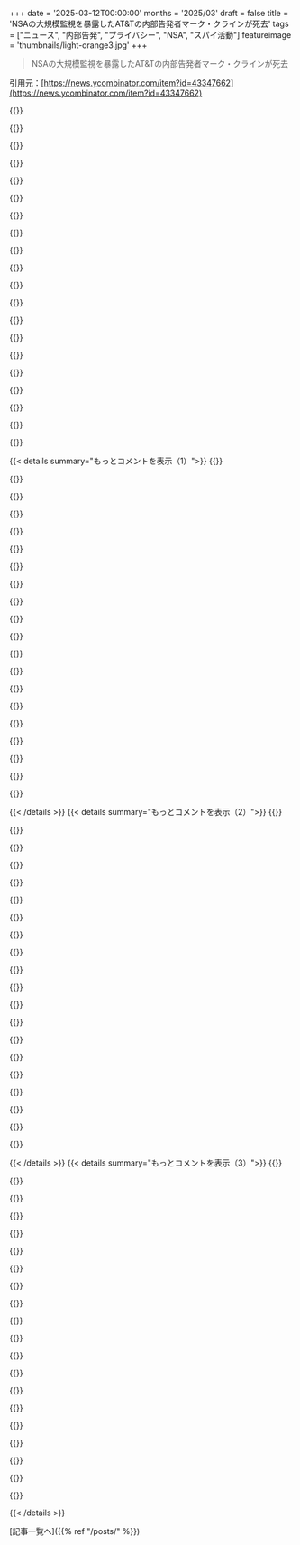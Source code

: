 +++
date = '2025-03-12T00:00:00'
months = '2025/03'
draft = false
title = 'NSAの大規模監視を暴露したAT&Tの内部告発者マーク・クラインが死去'
tags = ["ニュース", "内部告発", "プライバシー", "NSA", "スパイ活動"]
featureimage = 'thumbnails/light-orange3.jpg'
+++

> NSAの大規模監視を暴露したAT&Tの内部告発者マーク・クラインが死去

引用元：[https://news.ycombinator.com/item?id=43347662](https://news.ycombinator.com/item?id=43347662)

{{<matomeQuote body="いやあ、マジで！数年前に隣に住んでたけど、彼がヒーローだって気付く前に個人的に知ってたんだ。彼の犬は家をすごく守ってて、理解できるよ。ある日、彼の家の裏に「下水清掃」って書かれたバンを見たんだけど、それが本当にそうだったとは思えないよ。" userName="kstrauser" createdAt="2025-03-12T21:44:44" color="#ff5733">}}

{{<matomeQuote body="それはただの下水道TV検査バンだと思うよ！これに載ってるソフトの一部を書いてるから、出てくる動画を処理するんだ。全部ラックに入ったPCと、パイプ内に入るクローラーを操作するためのモニター付きのジョイスティックが付いてる。" userName="themcaffee" createdAt="2025-03-12T23:17:17" color="#ff33a1">}}

{{<matomeQuote body="このサイトが好きだな。" userName="tptacek" createdAt="2025-03-12T23:19:33" color="">}}

{{<matomeQuote body="その瞬間、興味が湧いた。なんで見えてる人がヘッドフォンを耳に押し付けてるの？下水道検査で人間が処理すべき音って何だろう？あの扉を閉めておかなかったら、疑わしいことがあったかも。" userName="frugalmail" createdAt="2025-03-12T23:58:26" color="">}}

{{<matomeQuote body="君、国家下水道機関で働いてるの？" userName="waste_monk" createdAt="2025-03-13T02:39:46" color="">}}

{{<matomeQuote body="もし、強力な存在が個人を監視しようとしたら、下水道のTV検査バンを真似るのなんて簡単だよ。あのバンが何をしてたかなんて分からない。" userName="ryanisnan" createdAt="2025-03-12T23:27:17" color="">}}

{{<matomeQuote body="いや、そうじゃないだろ。あれは下水道検査バンだよ。もしNSAのバンなら、こんな goofy な見た目にはならないし、人々は写真を見ただけでNSAバンだって思ったし。悪の映画のトロープみたいなもんだよ。" userName="tptacek" createdAt="2025-03-12T23:29:06" color="#ff33a1">}}

{{<matomeQuote body="＞「悪者は全知全能でありながら、トリビアルに暴露されるほど愚かではない」これは偽の二項対立だよ。連邦機関は時々失敗（時には無能）を証明するけど、彼らは自分たちの間違いを補うためのリソースが豊富だ。" userName="lurk2" createdAt="2025-03-13T00:42:16" color="#785bff">}}

{{<matomeQuote body="無名のバンはいつでも巡回してるし、誰も気にしないよ。誰でもグーグルでさらなるバックグラウンドチェックができるような大きな会社名を使う理由なんてない。" userName="kortilla" createdAt="2025-03-13T02:50:33" color="">}}

{{<matomeQuote body="下水道検査バンだったと思う。だけど、こんなコメントを読んでると、実はいいカバーになりそうだなと思う。信頼されてる人がNSAのバンじゃないって言っているしね。でも、繰り返すけど、NSAがこんなのをする必要はないと思う。" userName="ziddoap" createdAt="2025-03-12T23:33:40" color="#785bff">}}

{{<matomeQuote body="周りの人たちが排水管点検バンの見た目を全く理解してなさそうだから、あのバンは目立っちゃってると思うんだよね。それじゃあカバーストーリーの意味がなくなるよね。" userName="tptacek" createdAt="2025-03-12T23:38:17" color="">}}

{{<matomeQuote body="むしろ、地元の警察やセキュリティに尋ねられた時の言い訳を考えて、目立たないことよりも、釈明のための背景を作ることを優先してるのかもね。" userName="dandelany" createdAt="2025-03-13T02:17:05" color="">}}

{{<matomeQuote body="ほんとその通り！影の機関なら、実際に排水管点検会社を作って、普通の点検もやりつつちょっとしたデータを集めるのが最強だよね。" userName="foobarian" createdAt="2025-03-13T00:32:17" color="#38d3d3">}}

{{<matomeQuote body="こういうのってHVAC会社もやってるだろうね。企業の通風とか、誰も疑わないし最高だよ。おそらく水族館の業者もそうかもね。でも、あいつらはメス作ってるって噂だし……パラノイアって面白いよね。" userName="waterlu" createdAt="2025-03-13T01:53:58" color="#38d3d3">}}

{{<matomeQuote body="あれはほぼ間違いなく排水管点検バンだと思うよ。その会社の「マルチセンサー排水管点検」の動画も見つけたし、同じバンで機材が見えたよ。" userName="tptacek" createdAt="2025-03-12T22:15:12" color="#ff33a1">}}

{{<matomeQuote body="古い家を買う予定なら、排水管の点検は必ずやった方がいいよ。俺も全く知らなかったけど、後になって２万５千ドルもかかっちゃったから。" userName="Bluecobra" createdAt="2025-03-12T22:29:54" color="#ff5733">}}

{{<matomeQuote body="そうだったかもね！でも、それにしては色々な状況を考えると、プラスアルファがあってもおかしくないと思うんだよ。" userName="kstrauser" createdAt="2025-03-12T22:24:59" color="">}}

{{<matomeQuote body="あんまり信じられないけど、あの写真は「これが排水管点検バンの内部とは思えない」って言いたいんだよね。結局、会社の内部は動画で調べられたから、ほんとにそうだと思うよ。" userName="tptacek" createdAt="2025-03-12T22:27:10" color="#38d3d3">}}

{{<matomeQuote body="もし陰謀論を語るなら、スパイは本物の排水管バンを買ってロゴを付けることもできるんじゃない？でも、ほんとにリアルな排水管バンって感じがする。" userName="bawolff" createdAt="2025-03-12T22:38:32" color="">}}

{{<matomeQuote body="同じNational Plant Servicesの排水管点検バンが大きな直径の排水管を点検している動画を見つけたよ。https://www.youtube.com/watch?v=bVXceJ3Yxnw<br>バンの違いも見れるから良いと思う。" userName="kens" createdAt="2025-03-13T00:14:49" color="#45d325">}}

{{< details summary="もっとコメントを表示（1）">}}
{{<matomeQuote body="国際的に仕事をしない企業は、こういうふうにサイトのファイアウォールを設定するのは珍しくないよね。" userName="kube-system" createdAt="2025-03-13T07:09:49" color="">}}

{{<matomeQuote body="すごい！下水道の清掃にこんなにITが必要だとは思わなかった。あのラックユニットは、複雑な配管を詰まらせないように計算流体力学モデルを使ってるのかな？" userName="itisit" createdAt="2025-03-12T21:53:23" color="">}}

{{<matomeQuote body="面白いことに、本当の下水道清掃会社は検査用に多くの技術を使ってるみたいだよ。<br>＞「https://specializedmaintenance.com/services/digital-tv-inspe...」<br>（それは3文字のスパイたちにコピーされるいいバンかもしれないから、どっちにしても納得できる話ではないけど）" userName="mikeyouse" createdAt="2025-03-12T22:02:53" color="">}}

{{<matomeQuote body="それが何であれ、確かにそうだったかもしれない。もし次の条件がなければ、そう考えたかも。<br>1. 完璧にきれい。<br>2. Kleinの家のすぐ後ろに停まっていた。<br>3. シャッターを閉めるのが早かったから、写真を撮った後すぐに何もせず去っていった。<br>SNSのバンとは思いたくないけど、内部の装備やモニターを見た瞬間そう思った。" userName="kstrauser" createdAt="2025-03-12T22:13:24" color="#38d3d3">}}

{{<matomeQuote body="そんなにすぐには結論を出さない方がいいよ。<br>A) なぜまだ監視を続けるのか疑問に思った。<br>B) もしそうだとしても、通常はドアを閉めてるはず。<br>C) 他の人も言ってるけど、下水道掃除は多くの技術を使うはず（リモコンで動く機械を想像している）。" userName="lukan" createdAt="2025-03-12T22:13:39" color="">}}

{{<matomeQuote body="これヤバい…君たちは、バンや小話に集中してるけど、彼や何千人ものアメリカ人の犠牲が無駄にされてるのに。<br>＞“議会はFISA修正法を通過させ、通信プライバシーを守る州法と連邦法の過去の違反に対する‘遡及的免責’を通信事業者に与えた。これは前例のない大規模な免責。”" userName="taosx" createdAt="2025-03-12T22:39:59" color="">}}

{{<matomeQuote body="自分が見たい変化になりなよ。バンや犬について言及したのは、Markはネット上のランダムな画像じゃなくて、近所のすごく良い人だったからなんだ。彼は本当に好きな人で、保護シールのためのボランティア活動について話してくれた。<br>でも、彼を知る前から彼は私の個人的なヒーローだったし、彼が暴露したことについてと、その後の出来事も話し続けるべきだと思う。もっとそのストーリーについて教えて。<br>＞「https://goldengatebirdalliance.org/blog-posts/wild-ly-succes...」" userName="kstrauser" createdAt="2025-03-12T23:05:34" color="#38d3d3">}}

{{<matomeQuote body="アメリカの半分以上がNSAの行動に賛成してるってコトを忘れちゃいけないよね。議会が認可したことをやった人たちに免責を与えるのが不思議じゃない。もし不満なら、同じ議員に投票し続けるのはやめたほうがいい。36年以上議席にいる24人の上院議員と63人の下院議員がいるのに、国民が政府に監視されてることに怒ってるとは思えない。" userName="shadowgovt" createdAt="2025-03-13T01:05:19" color="">}}

{{<matomeQuote body="＞アメリカの半分以上がNSAの行動に賛成してるってコトを忘れちゃいけないよね。<br>それ、疑問だわ。実際にNSAが何をしてるか、知らない人多いと思うし。<br>＞もし不満なら、同じ議員に投票し続けるのはやめたほうがいい。<br>人々が望むことと逆のことをする議員が確実に勝っているのに、不思議じゃない？それを有権者の責任として片付けるのは違うと思う。" userName="timewizard" createdAt="2025-03-13T03:20:37" color="#785bff">}}

{{<matomeQuote body="実際、2020年の投票率は有権者の3/4未満で、全体で約10％から3分の1の人がプライマリに投票する感じ。アメリカ人は投票に来ないから、わざわざ結果を偽造する必要はない。情報不足と無関心な有権者が多いんだよ。" userName="shadowgovt" createdAt="2025-03-13T07:04:30" color="">}}

{{<matomeQuote body="＞アメリカは投票抑圧を芸術にまで高めた。<br>最後の瞬間の投票所移動や、不十分な投票所、過度なID要求、登録の条件が厳しい、突然の有権者名簿の抹消がある。投票は簡単じゃないし、特に現職が好かないグループには厳しい。<br>もし力を持つ人たちが私たちの意見を気にかけてたら、投票日が祝日になって郵送投票が普通になるはずだ。" userName="mulmen" createdAt="2025-03-13T21:31:40" color="#ff5733">}}

{{<matomeQuote body="これらのことが起こることはあるけど、有権者が集まらない一番の理由ではないよ。投票は結局みんな行かないし、2020年は歴史的な投票率だった。選挙日には人を縛らないと投票に行くようにならないのが現実だよ。" userName="shadowgovt" createdAt="2025-03-13T23:23:56" color="">}}

{{<matomeQuote body="＞アメリカ人を投票させるには、投票日以外に何もできないように制約する必要がある。<br>2020年はパンデミックのおかげで郵送投票が広まったけど、2024年には逆に制限されたよ。2020年の方が投票しやすかった。" userName="mulmen" createdAt="2025-03-14T01:13:02" color="#ff33a1">}}

{{<matomeQuote body="うん、2020年の投票自体は制約されてなかった。人々が退屈して、ようやく投票する気になったって感じ。アメリカ人は気が散りやすいのが秘密。普通は投票所での時間を犠牲にする気にならない。<br>本当に、2016年にはテレビ番組でトランプが好きだから投票するって言う若者もいたし、それがアメリカの有権者なんだ。" userName="shadowgovt" createdAt="2025-03-14T02:38:03" color="">}}

{{<matomeQuote body="＞2016年にテレビ番組で好きだからトランプに投票すると言っていた若者がいた。<br>その一つの話を全体に当てはめるのは説得力に欠けるんじゃない？" userName="mulmen" createdAt="2025-03-14T10:19:04" color="">}}

{{<matomeQuote body="＞2020年の投票率は3/4未満。<br>実際、これは完全に正しくないかも。州によって大きなばらつきがあるから、全国平均をそのまま取るのはあまり意味がない。<br>プライマリでの投票は難しいみたいだし、現状の議会を何とかするには、選挙を変える必要があると思ってる。" userName="timewizard" createdAt="2025-03-13T07:54:32" color="#ff5c5c">}}

{{<matomeQuote body="このセリフを探してたんだ：＞”我々は彼の証拠を使って少しの変化を得られたが、EFFとマークは結局、議会と裁判所に失望させられた。エドワード・スノーデンが2013年にもっと証拠を提供した後でも、大規模な監視を終わらせるために必要な手続きを拒否した。”どうしてこんなのを予想するのはシニックじゃないのかな？" userName="kleiba" createdAt="2025-03-13T07:41:02" color="#ff33a1">}}

{{<matomeQuote body="この監視は、政府が本当に望むことそのものだ。" userName="fsflover" createdAt="2025-03-13T08:59:01" color="">}}

{{<matomeQuote body="人々の欲求を考えると、政府の監視に対して人々が深く心配しているとは言いづらい。アメリカ人が真剣に問題視していたら、もう政府を焼き払ってるはず。それほどまでにこの問題への無知や無関心があるのか、他人の行動に対する不安は政府の監視よりも大きいようだ。" userName="shadowgovt" createdAt="2025-03-13T15:57:23" color="">}}

{{<matomeQuote body="＞”どの政党が監視に反対なの？”過激な抗議行動だけが可能な手段だが、うまくいかないことが多い。監視は抗議者にも使われるから、厳しい状況だよ。" userName="fsflover" createdAt="2025-03-13T18:15:07" color="">}}


{{< /details >}}
{{< details summary="もっとコメントを表示（2）">}}
{{<matomeQuote body="＞”どの政党が監視に反対なの？”まだ教会党が形成されていないだけだと思う。政党は権力を一まとめにするために存在することを、有権者が理解していない。人々はこの問題に集まるほど関心がない。" userName="shadowgovt" createdAt="2025-03-13T18:52:54" color="">}}

{{<matomeQuote body="＞”政党がまだ形成されていないのは、そのためじゃない。”それはシステムの設計に関わっている。" userName="fsflover" createdAt="2025-03-13T22:08:43" color="">}}

{{<matomeQuote body="ティーパーティーの共和党はその対例と言える。二大政党の中で一方は、過去の姿とはほぼ異なるものになっている。党内で団結を図ることが可能だけど、対立する側は合意を見つけるのに苦労している。" userName="shadowgovt" createdAt="2025-03-13T23:19:25" color="">}}

{{<matomeQuote body="＞”アメリカ人が政府の監視に深く悩んでいるなら、今頃は政府を焼き払ってるはず。”今、アメリカ人が深く悩んでいることがたくさんあるのに、彼らの行動は平和的な抗議活動だけ。多くの国では、こんな状況だったら政府を倒す行動が取られるだろう。アメリカはただ静かに反対の意思を示しているだけだ。" userName="LoganDark" createdAt="2025-03-13T22:12:35" color="#38d3d3">}}

{{<matomeQuote body="たくさんの国が平和的な抗議だけでなく、実際に行動を起こしていることを示す資料がある。アメリカでは主な攻撃者はトランプ支持者で、他はただ平和的に不満を持っているだけみたいだ。もし何かが変わるとしたら、もしかしたら何らかの転換点が来るかもしれない。" userName="LoganDark" createdAt="2025-03-14T12:16:56" color="">}}

{{<matomeQuote body="被害者責めだな。’どうして被害に遭って何もできなかったんだ？’って感じ？" userName="gosub100" createdAt="2025-03-13T22:53:51" color="">}}

{{<matomeQuote body="大抵の監視されてるアメリカ人は、よく飼われた犬みたいに被害者意識ないんじゃない？" userName="shadowgovt" createdAt="2025-03-13T23:20:17" color="">}}

{{<matomeQuote body="人気のあるコミュニケーションプラットフォーム（例: WhatsApp）はエンドツーエンドで暗号化されてるみたいだけど、どれくらいこのスパイ行為を回避できるか？技術が今後解決できるといいな。" userName="basisword" createdAt="2025-03-13T21:27:42" color="">}}

{{<matomeQuote body="全てのプラットフォームにバックドアがある可能性はほぼ100%だと思うよ。" userName="kelipso" createdAt="2025-03-13T21:45:00" color="">}}

{{<matomeQuote body="WhatsAppはエンドツーエンド・トゥ・サーバー暗号化だね。<br>うまく実装されたE2Eプロトコルで、MetaがWhatsAppメッセージを保存しないって言えるのは便利だよ。だけどバックアップONを半強制的に求めるから、いつもノーって言ってる人はほとんどいないんじゃ？みんなの会話はバックアップされてるから、自分には残らないだけだよ。" userName="dcposch" createdAt="2025-03-14T00:54:55" color="#45d325">}}

{{<matomeQuote body="全然無理だよ。イギリスを見てみて。政治的問題を無視してコードに逃げ込んでも解決しない。" userName="_aavaa_" createdAt="2025-03-14T00:08:05" color="">}}

{{<matomeQuote body="Pegasusは無理だって示唆してるし、イギリスは昔からBlackBerryでやられたからね。" userName="Spooky23" createdAt="2025-03-14T00:21:20" color="">}}

{{<matomeQuote body="別にシニックじゃないよ。EFFは、こういったプログラムが外国人を監視するのがNSAの仕事だってことを隠そうとしてるんだよ。だから必要で合法だって言ってるけど。" userName="7e" createdAt="2025-03-13T14:28:18" color="">}}

{{<matomeQuote body="’完全に合法’なんて言わないで。NSAはThinThreadを廃止して、ALLデータを常に取るTrailblazerに移ったんだよ。法律を犯すためにやったんだ。" userName="amiga386" createdAt="2025-03-13T16:19:46" color="#ff5733">}}

{{<matomeQuote body="NSAの従業員の外国人配偶者や元彼女も？" userName="showerst" createdAt="2025-03-13T14:31:51" color="">}}

{{<matomeQuote body="外国人にしか合法的にスパイできないってことと、実際に何をしてるかは混同しちゃダメだよ。光ファイバーの生データからアメリカ人の情報を除外するのは無理だから、国内のデータも結構キャッチしちゃうと思うけど。" userName="throw-qqqqq" createdAt="2025-03-13T14:59:09" color="">}}

{{<matomeQuote body="NSAの盗聴が自分に向けられてないから大丈夫っていうのはバカらしいよ。アメリカは、他国に自国民をスパイさせる知見共有の取り決めがあるし。NSAがアメリカ人をスパイできないからって、GCHQに頼むこともある。だから人権は普遍的であるべきなんだ。もう一つ、NSAは暗号化されたトラフィックを外国扱いして、永遠にアーカイブしてるんだよ。この政策は、「外国人だからスパイするのが正当だ」とかいう考え方が根底にあるから問題なんだ。" userName="kmeisthax" createdAt="2025-03-13T17:14:18" color="#45d325">}}

{{<matomeQuote body="彼から受賞の様子を見たことがあって、短いスピーチも聞いた。彼は本当に正しいことを実行しようとした優しい人だと思った。それに、彼がしたことには道徳的な強さが必要だったと思う。安らかに眠ってほしい。" userName="madrox" createdAt="2025-03-12T21:29:23" color="#38d3d3">}}

{{<matomeQuote body="彼の情報公開はプライバシー問題や政府の監視を知らしめる大きなきっかけだったと思う。彼なしでは政府のスパイ行為の証拠がなかったし、彼はこの運動を推進した大きな存在だったと思う。要するに、彼は大きな影響を与えた人だ。" userName="aio2" createdAt="2025-03-12T21:23:45" color="#785bff">}}

{{<matomeQuote body="＞プライバシーの運動のきっかけを作ったのでは？ って考え方には賛成できない。プライバシーを重視することは、別に変わった考えじゃないよね。政府に手紙を無制限に開かれるのが嫌だと思うのが一般的じゃない？だから、メールやSMSに変わるだけでプライバシーがオプション扱いになるのはおかしいよ。" userName="DoingIsLearning" createdAt="2025-03-13T10:18:08" color="#38d3d3">}}


{{< /details >}}
{{< details summary="もっとコメントを表示（3）">}}
{{<matomeQuote body="政府が不法移民の手紙も無制限に開くことに賛成する人が多いと思う。そうすると、法律を守っている手紙も開かないと違法移民の手紙を見つけられないから、皆は権力を与えることに抵抗がない。好きなところに権力を使わせれば、大抵の人は賛成するよ。" userName="pjc50" createdAt="2025-03-13T14:39:31" color="">}}

{{<matomeQuote body="アメリカ人が月々の携帯代を$100から$0にするためにプライバシーを犠牲にすることにどれくらいの人が賛成するのか気になるな。割合は意外と高そう。普通の人はプライバシーをあまり気にしないし、皆がプライバシーを大事にしなきゃって思ってるわけじゃないんだよね。" userName="cj" createdAt="2025-03-13T12:51:23" color="">}}

{{<matomeQuote body="つまり、このサイトのほとんどの人たちがGmailから移ってISP提供のメールを選んだみたいなことだよね。" userName="1oooqooq" createdAt="2025-03-13T17:37:03" color="">}}

{{<matomeQuote body="一つのメールプロバイダーを攻撃する方が、何百万も攻撃するより簡単だよね。フェデレーティッドシステムのメリットをわざわざ説明しなきゃいけないのが驚きだ。" userName="mulmen" createdAt="2025-03-13T21:47:49" color="">}}

{{<matomeQuote body="AT&Tの主な収益源は、以前は広告主にデータを売ることじゃなかったし、Googleがその利益性を示すまでは、誰もそれに賛同してなかった。" userName="1oooqooq" createdAt="2025-03-15T17:25:51" color="">}}

{{<matomeQuote body="Gen Zがこの問題についてどう思うか考えるのも面白い。オンラインの行動様式が全然違うし、例えば郵便で爆弾を送ろうとする人がいるとしたら、政府が１％の荷物を開けて調べてもいいと思う？って話もあるんだよね。クーポン付きなら反応も変わるかも。" userName="shadowgovt" createdAt="2025-03-13T16:00:34" color="#38d3d3">}}

{{<matomeQuote body="確たる証拠がなかっただけじゃなくて、企業がこんなことするって言ったら陰謀論者扱いだった。でも今回のことで、一般の85％がああ、もちろんスパイしてるよねって思ったんだ。" userName="genewitch" createdAt="2025-03-12T23:22:50" color="">}}

{{<matomeQuote body="私の記憶では違う感触だね。政府が監視してる感覚はあったし、特定の方法についての公の情報がなかっただけだった。証拠なしに特定のことを言うと変な目で見られたけど。" userName="rcxdude" createdAt="2025-03-13T09:51:36" color="">}}

{{<matomeQuote body="状況によるかも。BamfordやKleinのニュースを読んでたハッカーの間では、一般的な感覚だったけど、例えば、NYCの部屋を貸してる人と話すときは怪訝な顔をされることもあった。スノーデンのことをどう思ってたんだろう。" userName="abecedarius" createdAt="2025-03-14T03:14:39" color="">}}

{{<matomeQuote body="観 audience によるとは思うけど、641Aの暴露の前から電子監視を予想してたし、陰謀論者とは呼ばれなかったよ。政府の法律闘争やPGPのことを見ていたら、真実に近い推測はできたはずだ。" userName="philipkglass" createdAt="2025-03-12T23:47:38" color="">}}

{{<matomeQuote body="2001年のパトリオット法成立以降、怪しいことがあるって疑惑はあったし、2003年には、ギャングも政府が電話をスパイしてることを知っていた。2004年には高校の技術の授業でNSAのことが話題になった。" userName="zmgsabst" createdAt="2025-03-13T01:42:34" color="#45d325">}}

{{<matomeQuote body="多くの人がいろんなことを知ってるけど、その真偽は別。公に認められた事実がない限り、多くの人は公式な立場に従うから。現状、アメリカのすべてのクラウドプロバイダーは、NSAを含む様々な組織にリアルタイムでアクセスを提供してると思うよ。" userName="somenameforme" createdAt="2025-03-13T04:18:42" color="#ff5733">}}

{{<matomeQuote body="今の出来事にも関係してるけど、公式な立場が変わりつつあるね。＞「電子投票機は１００％安全で、紙の投票用紙と同じかそれ以上に安全だ」" userName="floweronthehill" createdAt="2025-03-13T14:21:11" color="">}}

{{<matomeQuote body="社会が『そんなことは絶対に起こらない』から、無関心になっていったのは悲しいよね。" userName="nvarsj" createdAt="2025-03-13T08:32:03" color="">}}

{{<matomeQuote body="１５％の少数派が『政府がそんなことするわけがない』『証拠なんてない』と騒いで、私たちの意見が無視されてたっていうのは、少し優しい言い回しだよね。普通は、みんな内心疑ってたはずなのに、証拠が公に出るまでは。" userName="potato3732842" createdAt="2025-03-13T15:21:54" color="#45d325">}}

{{<matomeQuote body="一般の人の中には『メールを監視してるに決まってる』と言う人が８５％いるのが不思議だよね、スノーデンのリークでオバマ政権がそれを止めたのに。" userName="lern_too_spel" createdAt="2025-03-13T01:32:54" color="">}}

{{<matomeQuote body="実際、再編成してもスムーズな政治家が監視企業の本質を変えなかったと思ってる人がいるのが奇妙だよね。" userName="serial_dev" createdAt="2025-03-13T05:39:09" color="">}}

{{<matomeQuote body="リークは再編成について言及してない。プログラムは停止されたと言ってるんだ。" userName="lern_too_spel" createdAt="2025-03-14T17:18:27" color="">}}

{{<matomeQuote body="リークはもう１０年以上前のものだけど、GCHQが英国のインターネットトラフィックを丸ごと７２時間分集めてたってこともわかった。メールの収集がないなんて思ってるなら、法律の言葉遊びに騙されてるだけだよ。実際、その橋はメタデータでできてるんだから。" userName="rl3" createdAt="2025-03-13T03:46:10" color="#38d3d3">}}

{{<matomeQuote body="記憶が正しければ、NSAはTLSの鍵を４０９６ビットまで総当たり攻撃できると言われてる。エネルギーコストや計算時間を分析した論文を読んだことがあるけど、かなりの投資として見えたよ。もしやってたら、水面下で進める必要があるだろうけどね。" userName="potato3732842" createdAt="2025-03-13T15:24:33" color="#ff33a1">}}


{{< /details >}}


[記事一覧へ]({{% ref "/posts/" %}})
